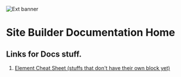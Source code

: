 ![Ext banner](https://raw.githubusercontent.com/minidogg/my-penguinmod-extensions/fa56fda44a2de752e2101b2c0cf649cf7b9f53f3/site%20builder/site%20builder%20extension%20banner.png)

# Site Builder Documentation Home
## Links for Docs stuff.

 1.  [Element Cheat Sheet (stuffs that don't have their own block yet)](https://github.com/minidogg/my-penguinmod-extensions/blob/88ff87b8fff13b4e601415d94b201f12c6d475fc/site%20builder/docs/cheatsheet.md)
 